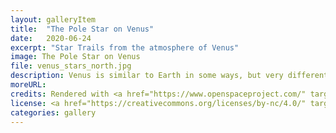 ```yaml
---
layout: galleryItem
title:  "The Pole Star on Venus"
date:   2020-06-24
excerpt: "Star Trails from the atmosphere of Venus"
image: The Pole Star on Venus
file: venus_stars_north.jpg
description: Venus is similar to Earth in some ways, but very different in others. For example, the two planets are rought the same same size, but Venus rotates much slower than Earth. Usually, taking a timelapse of the night sky on earth for 24 hours would lead to 1 complete rotation of the celestial sphere, around the Pole star (Polaris). On Venus however, the rotation is very slow, and the axis of rotation is different. This image shows about 2 days worth of star trails. Notice how the center of rotation is not Polaris, but a non descript region in the constellation of Draco.
moreURL:
credits: Rendered with <a href="https://www.openspaceproject.com/" target="_blank">OpenSpace</a>, by James Hedberg.
license: <a href="https://creativecommons.org/licenses/by-nc/4.0/" target="_blank">CC BY-NC 4.0</a>
categories: gallery
---
```


